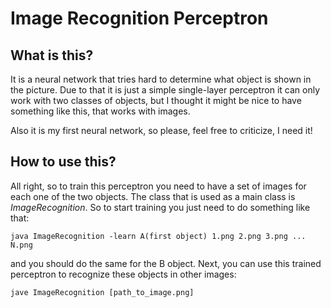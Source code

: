 # Image Recognition Perceptron

## What is this?

It is a neural network that tries hard to determine what object is shown in the picture. Due to that it is just a simple single-layer perceptron it can only work with two classes of objects, but I thought it might be nice to have something like this, that works with images.

Also it is my first neural network, so please, feel free to criticize, I need it!

## How to use this?

All right, so to train this perceptron you need to have a set of images for each one of the two objects.
The class that is used as a main class is *ImageRecognition*.
So to start training you just need to do something like that:
```
java ImageRecognition -learn A(first object) 1.png 2.png 3.png ... N.png
```
and you should do the same for the B object.
Next, you can use this trained perceptron to recognize these objects in other images:
```
jave ImageRecognition [path_to_image.png]
```
